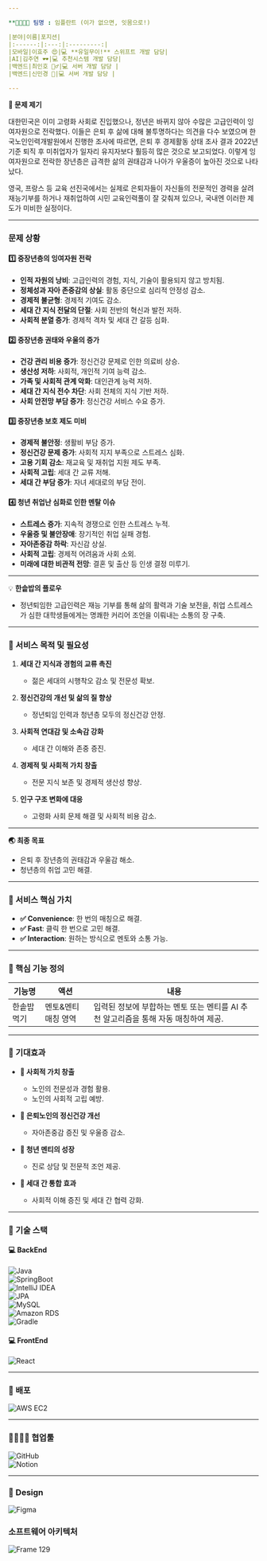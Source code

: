 ```yaml
---

**👩‍👩‍👧‍👦 팀명 : 임플란트 (이가 없으면, 잇몸으로!)

|분야|이름|포지션|
|:------:|:---:|:---------:|
|모바일|이효주 😍|💻 **유일무이!** 스위프트 개발 담당|
|AI|김주연 🕶️|💻 추천시스템 개발 담당|
|백엔드|최인호 🙆‍♂️|💻 서버 개발 담당 |
|백엔드|신민경 🦷|💻 서버 개발 담당 |

---
```


**🚨 문제 제기**

대한민국은 이미 고령화 사회로 진입했으나, 정년은 바뀌지 않아 수많은 고급인력이 잉여자원으로 전락했다. 이들은 은퇴 후 삶에 대해 불투명하다는 의견을 다수 보였으며 한국노인인력개발원에서 진행한 조사에 따르면, 은퇴 후 경제활동 상태 조사 결과 2022년 기준 퇴직 후 미취업자가 일자리 유지자보다 훨등히 많은 것으로 보고되었다. 이렇게 잉여자원으로 전락한 장년층은 급격한 삶의 권태감과 나아가 우울증이 높아진 것으로 나타났다. 

영국, 프랑스 등 교육 선진국에서는 실제로 은퇴자들이 자신들의 전문적인 경력을 살려 재능기부를 하거나 재취업하여 시민 교육인력풀이 잘 갖춰져 있으나, 국내엔 이러한 제도가 미비한 실정이다.

---

### 문제 상황

#### 1️⃣ 중장년층의 잉여자원 전락
- **인적 자원의 낭비**: 고급인력의 경험, 지식, 기술이 활용되지 않고 방치됨.
- **정체성과 자아 존중감의 상실**: 활동 중단으로 심리적 안정성 감소.
- **경제적 불균형**: 경제적 기여도 감소.
- **세대 간 지식 전달의 단절**: 사회 전반의 혁신과 발전 저하.
- **사회적 분열 증가**: 경제적 격차 및 세대 간 갈등 심화.

#### 2️⃣ 중장년층 권태와 우울의 증가
- **건강 관리 비용 증가**: 정신건강 문제로 인한 의료비 상승.
- **생산성 저하**: 사회적, 개인적 기여 능력 감소.
- **가족 및 사회적 관계 악화**: 대인관계 능력 저하.
- **세대 간 지식 전수 차단**: 사회 전체의 지식 기반 저하.
- **사회 안전망 부담 증가**: 정신건강 서비스 수요 증가.

#### 3️⃣ 중장년층 보호 제도 미비
- **경제적 불안정**: 생활비 부담 증가.
- **정신건강 문제 증가**: 사회적 지지 부족으로 스트레스 심화.
- **고용 기회 감소**: 재교육 및 재취업 지원 제도 부족.
- **사회적 고립**: 세대 간 교류 저해.
- **세대 간 부담 증가**: 자녀 세대로의 부담 전이.

#### 4️⃣ 청년 취업난 심화로 인한 멘탈 이슈
- **스트레스 증가**: 지속적 경쟁으로 인한 스트레스 누적.
- **우울증 및 불안장애**: 장기적인 취업 실패 경험.
- **자아존중감 하락**: 자신감 상실.
- **사회적 고립**: 경제적 어려움과 사회 소외.
- **미래에 대한 비관적 전망**: 결혼 및 출산 등 인생 결정 미루기.

---

💡 **한솥밥의 플로우**
- 정년퇴임한 고급인력은 재능 기부를 통해 삶의 활력과 기술 보전을, 취업 스트레스가 심한 대학생들에게는 명쾌한 커리어 조언을 이뤄내는 소통의 장 구축.

---

### 📑 서비스 목적 및 필요성

1. **세대 간 지식과 경험의 교류 촉진**  
   - 젊은 세대의 시행착오 감소 및 전문성 확보.

2. **정신건강의 개선 및 삶의 질 향상**  
   - 정년퇴임 인력과 청년층 모두의 정신건강 안정.

3. **사회적 연대감 및 소속감 강화**  
   - 세대 간 이해와 존중 증진.

4. **경제적 및 사회적 가치 창출**  
   - 전문 지식 보존 및 경제적 생산성 향상.

5. **인구 구조 변화에 대응**  
   - 고령화 사회 문제 해결 및 사회적 비용 감소.

---

**🌏 최종 목표**
- 은퇴 후 장년층의 권태감과 우울감 해소.
- 청년층의 취업 고민 해결.

---

### **🤩 서비스 핵심 가치**

- **✅ Convenience**: 한 번의 매칭으로 해결.
- **✅ Fast**: 클릭 한 번으로 고민 해결.
- **✅ Interaction**: 원하는 방식으로 멘토와 소통 가능.

---

### **📑 핵심 기능 정의**

| 기능명           | 액션               | 내용                                                                                       |
| ---------------- | ------------------ | ------------------------------------------------------------------------------------------ |
| 한솥밥 먹기      | 멘토&멘티 매칭 영역 | 입력된 정보에 부합하는 멘토 또는 멘티를 AI 추천 알고리즘을 통해 자동 매칭하여 제공.          |

---

### **🤩 기대효과**

- **📌 사회적 가치 창출**  
  - 노인의 전문성과 경험 활용.
  - 노인의 사회적 고립 예방.

- **📌 은퇴노인의 정신건강 개선**  
  - 자아존중감 증진 및 우울증 감소.

- **📌 청년 멘티의 성장**  
  - 진로 상담 및 전문적 조언 제공.

- **📌 세대 간 통합 효과**  
  - 사회적 이해 증진 및 세대 간 협력 강화.

---

### **📑 기술 스택**

#### 💻 BackEnd
![Java](https://img.shields.io/badge/Java-3776AB?style=flat-square&logo=java&logoColor=white)  
![SpringBoot](https://img.shields.io/badge/springboot-6DB33F?style=flat-square&logo=springboot&logoColor=white)  
![IntelliJ IDEA](https://img.shields.io/badge/IntelliJ%20IDEA-000000?style=flat-square&logo=IntelliJ%20IDEA&logoColor=white)  
![JPA](https://img.shields.io/badge/JPA-EAAD30?style=flat-square&logo=jpa&logoColor=white)  
![MySQL](https://img.shields.io/badge/MySQL-4479A1?style=flat-square&logo=mysql&logoColor=white)  
![Amazon RDS](https://img.shields.io/badge/Amazon%20RDS-527FFF?style=flat-square&logo=Amazon%20RDS&logoColor=white)  
![Gradle](https://img.shields.io/badge/gradle-02303A?style=flat-square&logo=gradle&logoColor=white)

#### 💻 FrontEnd
![React](https://img.shields.io/badge/React-61DAFB?style=flat-square&logo=react&logoColor=white)

---

### **📡 배포**
![AWS EC2](https://img.shields.io/badge/AWS%20EC2-232F3E?style=flat-square&logo=amazon-aws&logoColor=white)

---

### **👨‍👩‍👧‍👦 협업툴**
![GitHub](https://img.shields.io/badge/github-121011?style=flat-square&logo=github&logoColor=white)  
![Notion](https://img.shields.io/badge/Notion-000000?style=flat-square&logo=notion&logoColor=white)

---

### **🎨 Design**
![Figma](https://img.shields.io/badge/Figma-F24E1E?style=flat-square&logo=figma&logoColor=white)


### 소프트웨어 아키텍처
![Frame 129](https://github.com/user-attachments/assets/c3f99dc6-2bc0-4b0e-94f4-e75d8af28990)






